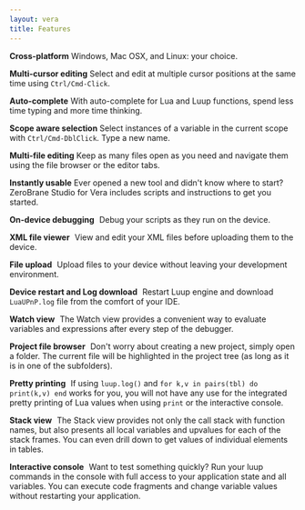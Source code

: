 ```yaml
---
layout: vera
title: Features
---
```


**Cross-platform**
Windows, Mac OSX, and Linux: your choice.

**Multi-cursor editing**
Select and edit at multiple cursor positions at the same time using `Ctrl/Cmd-Click`.

**Auto-complete**
With auto-complete for Lua and Luup functions, spend less time typing and more time thinking.

**Scope aware selection**
Select instances of a variable in the current scope with `Ctrl/Cmd-DblClick`. Type a new name.

**Multi-file editing**
Keep as many files open as you need and navigate them using the file browser or the editor tabs.

**Instantly usable**
Ever opened a new tool and didn't know where to start? ZeroBrane Studio for Vera includes scripts and instructions to get you started.

**On-device debugging**
<a href="images/vera-debugging.png"><img style="background:url(images/vera-debugging.png) -240px -425px" src="images/t.gif" class="inset"/></a>
Debug your scripts as they run on the device.

**XML file viewer**
<a href="images/vera-debugging.png"><img style="background:url(images/vera-debugging.png) -700px -70px" src="images/t.gif" class="inset"/></a>
View and edit your XML files before uploading them to the device.

**File upload**
<a href="images/vera-debugging.png"><img style="background:url(images/vera-debugging.png) -345px -375px" src="images/t.gif" class="inset"/></a>
Upload files to your device without leaving your development environment.

**Device restart and Log download**
<a href="images/vera-debugging.png"><img style="background:url(images/vera-debugging.png) -345px -375px" src="images/t.gif" class="inset"/></a>
Restart Luup engine and download `LuaUPnP.log` file from the comfort of your IDE.

**Watch view**
<a href="images/vera-debugging.png"><img style="background:url(images/vera-debugging.png) -700px -430px" src="images/t.gif" class="inset"/></a>
The Watch view provides a convenient way to evaluate variables and expressions after every step of the debugger.

**Project file browser**
<a href="images/vera-debugging.png"><img style="background:url(images/vera-debugging.png) -10px -70px" src="images/t.gif" class="inset"/></a>
Don't worry about creating a new project, simply open a folder. The current file will be highlighted in the project tree (as long as it is in one of the subfolders).

**Pretty printing**
<a href="images/vera-debugging.png"><img style="background:url(images/vera-debugging.png) -10px -575px" src="images/t.gif" class="inset"/></a>
If using `luup.log()` and `for k,v in pairs(tbl) do print(k,v) end` works for you, you will not have any use for the integrated pretty printing of Lua values when using `print` or the interactive console.

**Stack view**
<a href="images/vera-debugging.png"><img style="background:url(images/vera-debugging.png) -700px -300px" src="images/t.gif" class="inset"/></a>
The Stack view provides not only the call stack with function names, but also presents all local variables and upvalues for each of the stack frames. You can even drill down to get values of individual elements in tables.

**Interactive console**
<a href="images/vera-debugging.png"><img style="background:url(images/vera-debugging.png) -470px -575px" src="images/t.gif" class="inset"/></a>
Want to test something quickly? Run your luup commands in the console with full access to your application state and all variables. You can execute code fragments and change variable values without restarting your application.
